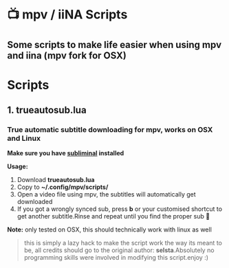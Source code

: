 # 📺 mpv / iiNA Scripts
Some scripts to make life easier when using mpv and iina (mpv fork for OSX) 
-----------------
# Scripts

## 1. trueautosub.lua
### True automatic subtitle downloading for mpv, works on OSX and Linux
**Make sure you have [subliminal](https://github.com/Diaoul/subliminal) installed**

****Usage:****

1. Download **trueautosub.lua**
2. Copy to **~/.config/mpv/scripts/**
3. Open a video file using mpv, the subtitles will automatically get downloaded
4. If you got a wrongly synced sub, press **b**  or your customised shortcut to get another subtitle.Rinse and repeat until you find the proper sub :tada: 

**Note:** only tested on OSX, this should technically work with linux as well

> this is simply a lazy hack to make the script work the way its meant to be, all credits should go to the original author: **selsta**.Absolutely no programming skills were involved in modifying this script.enjoy :)
